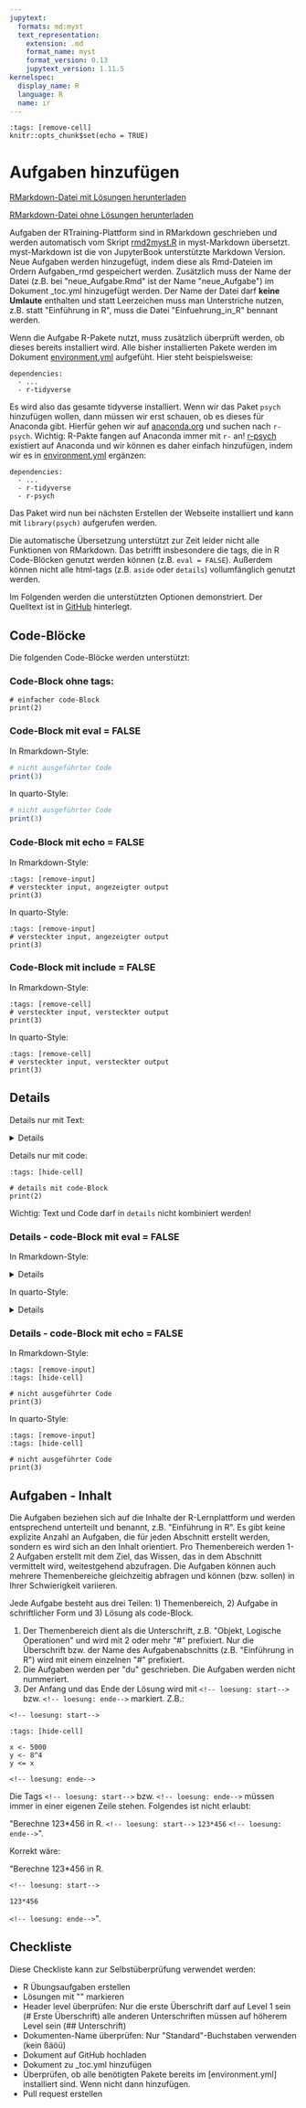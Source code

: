 ```yaml
---
jupytext:
  formats: md:myst
  text_representation:
    extension: .md
    format_name: myst
    format_version: 0.13
    jupytext_version: 1.11.5
kernelspec:
  display_name: R
  language: R
  name: ir
---
```



```{code-cell} r
:tags: [remove-cell]
knitr::opts_chunk$set(echo = TRUE)
```

# Aufgaben hinzufügen

<a href=https://raw.githubusercontent.com/Methods-Berlin/RTraining/main/Aufgaben_rmd/Aufgaben_hinzufuegen.Rmd download=Aufgaben_hinzufuegen.Rmd>RMarkdown-Datei mit Lösungen herunterladen</a>


<a href=https://raw.githubusercontent.com/Methods-Berlin/RTraining/Rmd_ohne_Loesung/Rmd_ohne_Loesungen/Aufgaben_hinzufuegen.Rmd download=Aufgaben_hinzufuegen.Rmd>RMarkdown-Datei ohne Lösungen herunterladen</a>


Aufgaben der RTraining-Plattform sind in RMarkdown geschrieben und werden 
automatisch vom Skript [rmd2myst.R](https://github.com/Methods-Berlin/RTraining/blob/main/rmd2myst.R)
in myst-Markdown übersetzt. myst-Markdown ist die von JupyterBook unterstützte
Markdown Version. Neue Aufgaben werden hinzugefügt, indem diese als Rmd-Dateien
im Ordern Aufgaben_rmd gespeichert werden. Zusätzlich muss der Name der Datei 
(z.B. bei "neue_Aufgabe.Rmd" ist der Name "neue_Aufgabe") im Dokument _toc.yml
hinzugefügt werden. Der Name der Datei darf **keine Umlaute** enthalten und statt Leerzeichen muss man Unterstriche nutzen, z.B. statt "Einführung in R", muss die Datei "Einfuehrung_in_R" bennant werden. 

Wenn die Aufgabe R-Pakete nutzt, muss zusätzlich überprüft werden, ob dieses 
bereits installiert wird. Alle bisher installierten Pakete werden im Dokument
[environment.yml](https://github.com/Methods-Berlin/RTraining/blob/main/environment.yml)
aufgefüht. Hier steht beispielsweise:
```
dependencies:
  - ...
  - r-tidyverse
```
Es wird also das gesamte tidyverse installiert. Wenn wir das Paket `psych` hinzufügen
wollen, dann müssen wir erst schauen, ob es dieses für Anaconda gibt. Hierfür 
gehen wir auf [anaconda.org](https://anaconda.org/) und suchen nach `r-psych`.
Wichtig: R-Pakte fangen auf Anaconda immer mit `r-` an! [r-psych](https://anaconda.org/search?q=type%3Aconda+r-psych)
existiert auf Anaconda und wir können es daher einfach hinzufügen, indem
wir es in [environment.yml](https://github.com/Methods-Berlin/RTraining/blob/main/environment.yml) 
ergänzen:
```
dependencies:
  - ...
  - r-tidyverse
  - r-psych
```
Das Paket wird nun bei nächsten Erstellen der Webseite installiert und kann mit 
`library(psych)` aufgerufen werden.

Die automatische Übersetzung unterstützt zur Zeit leider nicht alle Funktionen
von RMarkdown. Das betrifft insbesondere die tags, die in R Code-Blöcken genutzt
werden können (z.B. `eval = FALSE`). Außerdem können nicht alle html-tags (z.B.
`aside` oder `details`) vollumfänglich genutzt werden.

Im Folgenden werden die unterstützten Optionen demonstriert. Der Quelltext
ist in [GitHub](https://github.com/Methods-Berlin/RTraining/tree/main/Aufgaben_rmd/Aufgaben_hinzufuegen.Rmd)
hinterlegt.

## Code-Blöcke

Die folgenden Code-Blöcke werden unterstützt:

### Code-Block ohne tags:

```{code-cell} r
# einfacher code-Block
print(2)
```

### Code-Block mit eval = FALSE

In Rmarkdown-Style:
``` r
# nicht ausgeführter Code
print(3)
```

In quarto-Style:
``` r
# nicht ausgeführter Code
print(3)
```

### Code-Block mit echo = FALSE

In Rmarkdown-Style:
```{code-cell} r
:tags: [remove-input]
# versteckter input, angezeigter output
print(3)
```

In quarto-Style:
```{code-cell} r
:tags: [remove-input]
# versteckter input, angezeigter output
print(3)
```

### Code-Block mit include = FALSE

In Rmarkdown-Style:
```{code-cell} r
:tags: [remove-cell]
# versteckter input, versteckter output
print(3)
```

In quarto-Style:
```{code-cell} r
:tags: [remove-cell]
# versteckter input, versteckter output
print(3)
```

## Details

Details nur mit Text:

<details>
Details mit Text
</details>

Details nur mit code:



```{code-cell} r
:tags: [hide-cell]

# details mit code-Block
print(2)
```



Wichtig: Text und Code darf in `details` nicht kombiniert werden!

### Details - code-Block mit eval = FALSE

In Rmarkdown-Style:
<details>
<pre>
<code>
# nicht ausgeführter Code
print(3)
</code>
</pre>
</details>

In quarto-Style:
<details>
<pre>
<code>
print(3)
</code>
</pre>
</details>

### Details - code-Block mit echo = FALSE

In Rmarkdown-Style:


```{code-cell} r
:tags: [remove-input]
:tags: [hide-cell]

# nicht ausgeführter Code
print(3)
```



In quarto-Style:


```{code-cell} r
:tags: [remove-input]
:tags: [hide-cell]

# nicht ausgeführter Code
print(3)
```




## Aufgaben - Inhalt 

Die Aufgaben beziehen sich auf die Inhalte der R-Lernplattform und werden entsprechend unterteilt und 
benannt, z.B. "Einführung in R". Es gibt keine explizite Anzahl an Aufgaben, die für jeden Abschnitt erstellt werden, sondern 
es wird sich an den Inhalt orientiert. Pro Themenbereich werden 1-2 Aufgaben erstellt mit dem Ziel, das Wissen, das in dem 
Abschnitt vermittelt wird, weitestgehend abzufragen. Die Aufgaben können auch mehrere Themenbereiche gleichzeitig abfragen 
und können (bzw. sollen) in Ihrer Schwierigkeit variieren. 

Jede Aufgabe besteht aus drei Teilen: 1) Themenbereich, 2) Aufgabe in schriftlicher Form und 3) Lösung als code-Block. 
1) Der Themenbereich dient als die Unterschrift, z.B. "Objekt, Logische Operationen" und wird mit 2 oder mehr "#" prefixiert.
 Nur die Überschrift bzw. der Name des Aufgabenabschnitts (z.B. "Einführung in R") wird mit einem einzelnen "#" prefixiert. 
2) Die Aufgaben werden per "du" geschrieben. Die Aufgaben werden nicht nummeriert. 
3) Der Anfang und das Ende der Lösung wird mit `<!-- loesung: start-->` bzw. `<!-- loesung: ende-->` markiert. Z.B.:  

`<!-- loesung: start-->`


```{code-cell} r
:tags: [hide-cell]

x <- 5000
y <- 8^4
y <= x
```


`<!-- loesung: ende-->`

Die Tags `<!-- loesung: start-->` bzw. `<!-- loesung: ende-->` müssen immer in einer eigenen Zeile stehen. Folgendes
ist nicht erlaubt: 

"Berechne 123*456 in R. `<!-- loesung: start-->` `123*456` `<!-- loesung: ende-->`".

Korrekt wäre:

"Berechne 123*456 in R. 
  
`<!-- loesung: start-->`

`123*456`

`<!-- loesung: ende-->`".

 
 ## Checkliste 
  
 Diese Checkliste kann zur Selbstüberprüfung verwendet werden: 
  
 - R Übungsaufgaben erstellen
 - Lösungen mit "<!-- loesung: start> Meine Lösung steht hier <!-- loesung: ende-->" markieren
 - Header level überprüfen: Nur die erste Überschrift darf auf Level 1 sein (# Erste Überschrift) alle anderen
   Unterschriften müssen auf höherem Level sein (## Unterschrift) 
 - Dokumenten-Name überprüfen: Nur "Standard"-Buchstaben verwenden (kein ßäöü)
 - Dokument auf GitHub hochladen
 - Dokument zu _toc.yml hinzufügen
 - Überprüfen, ob alle benötigten Pakete bereits im [environment.yml] installiert sind. Wenn nicht dann hinzufügen. 
 - Pull request erstellen

  
 
  
